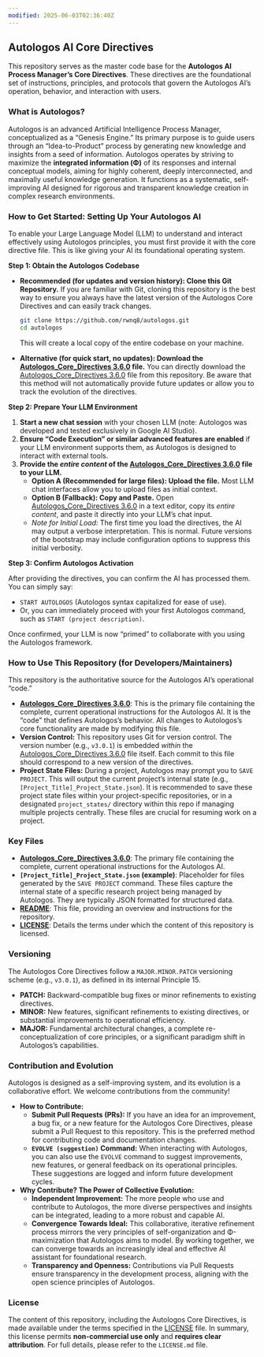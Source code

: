 ```yaml
---
modified: 2025-06-03T02:36:40Z
---
```

## Autologos AI Core Directives

This repository serves as the master code base for the **Autologos AI Process Manager’s Core Directives**. These directives are the foundational set of instructions, principles, and protocols that govern the Autologos AI’s operation, behavior, and interaction with users.

### What is Autologos?

Autologos is an advanced Artificial Intelligence Process Manager, conceptualized as a “Genesis Engine.” Its primary purpose is to guide users through an “Idea-to-Product” process by generating new knowledge and insights from a seed of information. Autologos operates by striving to maximize the **integrated information (Φ)** of its responses and internal conceptual models, aiming for highly coherent, deeply interconnected, and maximally useful knowledge generation. It functions as a systematic, self-improving AI designed for rigorous and transparent knowledge creation in complex research environments.

### How to Get Started: Setting Up Your Autologos AI

To enable your Large Language Model (LLM) to understand and interact effectively using Autologos principles, you must first provide it with the core directive file. This is like giving your AI its foundational operating system.

**Step 1: Obtain the Autologos Codebase**

-   **Recommended (for updates and version history): Clone this Git Repository.**
    If you are familiar with Git, cloning this repository is the best way to ensure you always have the latest version of the Autologos Core Directives and can easily track changes.

    ```bash
    git clone https://github.com/rwnq8/autologos.git
    cd autologos
    ```

    This will create a local copy of the entire codebase on your machine.

-   **Alternative (for quick start, no updates): Download the [Autologos_Core_Directives 3.6.0](Autologos_Core_Directives%203.6.0.md) file.**
    You can directly download the [Autologos_Core_Directives 3.6.0](Autologos_Core_Directives%203.6.0.md) file from this repository. Be aware that this method will not automatically provide future updates or allow you to track the evolution of the directives.

**Step 2: Prepare Your LLM Environment**

1.  **Start a new chat session** with your chosen LLM (note: Autologos was developed and tested exclusively in Google AI Studio).
2.  **Ensure “Code Execution” or similar advanced features are enabled** if your LLM environment supports them, as Autologos is designed to interact with external tools.
3.  **Provide the *entire content* of the [Autologos_Core_Directives 3.6.0](Autologos_Core_Directives%203.6.0.md) file to your LLM.**
    -   **Option A (Recommended for large files): Upload the file.** Most LLM chat interfaces allow you to upload files as initial context.
    -   **Option B (Fallback): Copy and Paste.** Open [Autologos_Core_Directives 3.6.0](Autologos_Core_Directives%203.6.0.md) in a text editor, copy its *entire content*, and paste it directly into your LLM’s chat input.
    -   *Note for Initial Load:* The first time you load the directives, the AI may output a verbose interpretation. This is normal. Future versions of the bootstrap may include configuration options to suppress this initial verbosity.

**Step 3: Confirm Autologos Activation**

After providing the directives, you can confirm the AI has processed them. You can simply say:

-   `START AUTOLOGOS` (Autologos syntax capitalized for ease of use).
-   Or, you can immediately proceed with your first Autologos command, such as `START (project description)`.

Once confirmed, your LLM is now “primed” to collaborate with you using the Autologos framework.

### How to Use This Repository (for Developers/Maintainers)

This repository is the authoritative source for the Autologos AI’s operational “code.”

-   **[Autologos_Core_Directives 3.6.0](Autologos_Core_Directives%203.6.0.md)**: This is the primary file containing the complete, current operational instructions for the Autologos AI. It is the “code” that defines Autologos’s behavior. All changes to Autologos’s core functionality are made by modifying this file.
-   **Version Control:** This repository uses Git for version control. The version number (e.g., `v3.0.1`) is embedded *within* the [Autologos_Core_Directives 3.6.0](Autologos_Core_Directives%203.6.0.md) file itself. Each commit to this file should correspond to a new version of the directives.
-   **Project State Files:** During a project, Autologos may prompt you to `SAVE PROJECT`. This will output the current project’s internal state (e.g., `[Project_Title]_Project_State.json`). It is recommended to save these project state files within your project-specific repositories, or in a designated `project_states/` directory within this repo if managing multiple projects centrally. These files are crucial for resuming work on a project.

### Key Files

-   **[Autologos_Core_Directives 3.6.0](Autologos_Core_Directives%203.6.0.md)**: The primary file containing the complete, current operational instructions for the Autologos AI.
-   **`[Project_Title]_Project_State.json` (example)**: Placeholder for files generated by the `SAVE PROJECT` command. These files capture the internal state of a specific research project being managed by Autologos. They are typically JSON formatted for structured data.
-   **[README](README.md)**: This file, providing an overview and instructions for the repository.
-   **[LICENSE](LICENSE.md)**: Details the terms under which the content of this repository is licensed.

### Versioning

The Autologos Core Directives follow a `MAJOR.MINOR.PATCH` versioning scheme (e.g., `v3.0.1`), as defined in its internal Principle 15.

-   **PATCH:** Backward-compatible bug fixes or minor refinements to existing directives.
-   **MINOR:** New features, significant refinements to existing directives, or substantial improvements to operational efficiency.
-   **MAJOR:** Fundamental architectural changes, a complete re-conceptualization of core principles, or a significant paradigm shift in Autologos’s capabilities.

### Contribution and Evolution

Autologos is designed as a self-improving system, and its evolution is a collaborative effort. We welcome contributions from the community!

-   **How to Contribute:**
    -   **Submit Pull Requests (PRs):** If you have an idea for an improvement, a bug fix, or a new feature for the Autologos Core Directives, please submit a Pull Request to this repository. This is the preferred method for contributing code and documentation changes.
    -   **`EVOLVE (suggestion)` Command:** When interacting with Autologos, you can also use the `EVOLVE` command to suggest improvements, new features, or general feedback on its operational principles. These suggestions are logged and inform future development cycles.
-   **Why Contribute? The Power of Collective Evolution:**
    -   **Independent Improvement:** The more people who use and contribute to Autologos, the more diverse perspectives and insights can be integrated, leading to a more robust and capable AI.
    -   **Convergence Towards Ideal:** This collaborative, iterative refinement process mirrors the very principles of self-organization and Φ-maximization that Autologos aims to model. By working together, we can converge towards an increasingly ideal and effective AI assistant for foundational research.
    -   **Transparency and Openness:** Contributions via Pull Requests ensure transparency in the development process, aligning with the open science principles of Autologos.

### License

The content of this repository, including the Autologos Core Directives, is made available under the terms specified in the [LICENSE](LICENSE.md) file. In summary, this license permits **non-commercial use only** and **requires clear attribution**. For full details, please refer to the `LICENSE.md` file.
